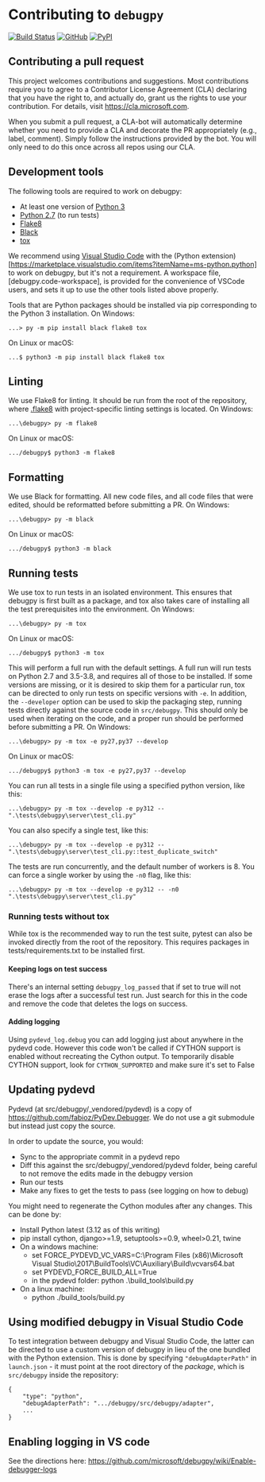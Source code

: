 # Contributing to `debugpy`

[![Build Status](https://dev.azure.com/debugpy/debugpy/_apis/build/status/debugpy-test-automation?branchName=main)](https://dev.azure.com/debugpy/debugpy/_build/latest?definitionId=1&branchName=main)
[![GitHub](https://img.shields.io/badge/license-MIT-brightgreen.svg)](https://raw.githubusercontent.com/microsoft/debugpy/main/LICENSE)
[![PyPI](https://img.shields.io/pypi/v/ptvsd.svg)](https://pypi.org/project/ptvsd/)


## Contributing a pull request
This project welcomes contributions and suggestions. Most contributions require you to agree to a
Contributor License Agreement (CLA) declaring that you have the right to, and actually do, grant us
the rights to use your contribution. For details, visit https://cla.microsoft.com.

When you submit a pull request, a CLA-bot will automatically determine whether you need to provide
a CLA and decorate the PR appropriately (e.g., label, comment). Simply follow the instructions
provided by the bot. You will only need to do this once across all repos using our CLA.

## Development tools

The following tools are required to work on debugpy:

- At least one version of [Python 3](https://www.python.org/downloads/)
- [Python 2.7](https://www.python.org/downloads/release/python-2717/) (to run tests)
- [Flake8](http://flake8.pycqa.org/en/stable/)
- [Black](https://black.readthedocs.io/en/stable/)
- [tox](https://tox.readthedocs.io/en/latest/)

We recommend using [Visual Studio Code](https://code.visualstudio.com/) with the (Python extension)[https://marketplace.visualstudio.com/items?itemName=ms-python.python] to work on debugpy, but it's not a requirement. A workspace file, [debugpy.code-workspace], is provided for the convenience of VSCode users, and sets it up to use the other tools listed above properly.

Tools that are Python packages should be installed via pip corresponding to the Python 3 installation. On Windows:
```
...> py -m pip install black flake8 tox
```
On Linux or macOS:
```
...$ python3 -m pip install black flake8 tox
```

## Linting
We use Flake8 for linting. It should be run from the root of the repository, where [.flake8](.flake8) with project-specific linting settings is located. On Windows:
```
...\debugpy> py -m flake8
```
On Linux or macOS:
```
.../debugpy$ python3 -m flake8
```

## Formatting
We use Black for formatting. All new code files, and all code files that were edited, should be reformatted before submitting a PR. On Windows:
```
...\debugpy> py -m black
```
On Linux or macOS:
```
.../debugpy$ python3 -m black
```

## Running tests

We use tox to run tests in an isolated environment. This ensures that debugpy is first built as a package, and tox also takes care of installing all the test prerequisites into the environment. On Windows:
```
...\debugpy> py -m tox
```
On Linux or macOS:
```
.../debugpy$ python3 -m tox
```
This will perform a full run with the default settings. A full run will run tests on Python 2.7 and 3.5-3.8, and requires all of those to be installed. If some versions are missing, or it is desired to skip them for a particular run, tox can be directed to only run tests on specific versions with `-e`. In addition, the `--developer` option can be used to skip the packaging step, running tests directly against the source code in `src/debugpy`. This should only be used when iterating on the code, and a proper run should be performed before submitting a PR. On Windows:
```
...\debugpy> py -m tox -e py27,py37 --develop
```
On Linux or macOS:
```
.../debugpy$ python3 -m tox -e py27,py37 --develop
```

You can run all tests in a single file using a specified python version, like this:
```
...\debugpy> py -m tox --develop -e py312 -- ".\tests\debugpy\server\test_cli.py"
```

You can also specify a single test, like this:
```
...\debugpy> py -m tox --develop -e py312 -- ".\tests\debugpy\server\test_cli.py::test_duplicate_switch"
```

The tests are run concurrently, and the default number of workers is 8. You can force a single worker by using the `-n0` flag, like this:
```
...\debugpy> py -m tox --develop -e py312 -- -n0 ".\tests\debugpy\server\test_cli.py"
```

### Running tests without tox

While tox is the recommended way to run the test suite, pytest can also be invoked directly from the root of the repository. This requires packages in tests/requirements.txt to be installed first.

#### Keeping logs on test success

There's an internal setting `debugpy_log_passed` that if set to true will not erase the logs after a successful test run. Just search for this in the code and remove the code that deletes the logs on success.

#### Adding logging

Using `pydevd_log.debug` you can add logging just about anywhere in the pydevd code. However this code won't be called if CYTHON support is enabled without recreating the Cython output. To temporarily disable CYTHON support, look for `CYTHON_SUPPORTED` and make sure it's set to False

## Updating pydevd

Pydevd (at src/debugpy/_vendored/pydevd) is a copy of https://github.com/fabioz/PyDev.Debugger. We do not use a git submodule but instead just copy the source. 

In order to update the source, you would:
- Sync to the appropriate commit in a pydevd repo
- Diff this against the src/debugpy/_vendored/pydevd folder, being careful to not remove the edits made in the debugpy version
- Run our tests
- Make any fixes to get the tests to pass (see logging on how to debug)

You might need to regenerate the Cython modules after any changes. This can be done by:

- Install Python latest (3.12 as of this writing)
- pip install cython, django>=1.9, setuptools>=0.9, wheel>0.21, twine
- On a windows machine:
  - set FORCE_PYDEVD_VC_VARS=C:\Program Files (x86)\Microsoft Visual Studio\2017\BuildTools\VC\Auxiliary\Build\vcvars64.bat
  - set PYDEVD_FORCE_BUILD_ALL=True
  - in the pydevd folder: python .\build_tools\build.py
- On a linux machine:
  - python ./build_tools/build.py 

## Using modified debugpy in Visual Studio Code
To test integration between debugpy and Visual Studio Code, the latter can be directed to use a custom version of debugpy in lieu of the one bundled with the Python extension. This is done by specifying `"debugAdapterPath"` in `launch.json` - it must point at the root directory of the *package*, which is `src/debugpy` inside the repository:

```json5
{
    "type": "python",
    "debugAdapterPath": ".../debugpy/src/debugpy/adapter",
    ...
}
```

## Enabling logging in VS code
See the directions here:
https://github.com/microsoft/debugpy/wiki/Enable-debugger-logs
